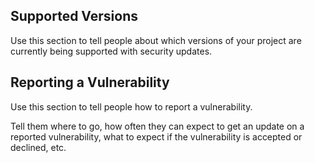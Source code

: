 

## Supported Versions

Use this section to tell people about which versions of your project are
currently being supported with security updates.


## Reporting a Vulnerability

Use this section to tell people how to report a vulnerability.

Tell them where to go, how often they can expect to get an update on a
reported vulnerability, what to expect if the vulnerability is accepted or
declined, etc.
